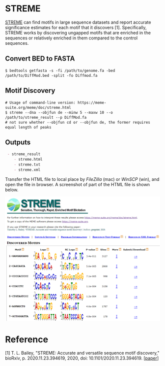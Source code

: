 # STREME

[STREME](https://meme-suite.org/meme/doc/streme.html) can find motifs in large sequence datasets and report accurate significance estimates for each motif that it discovers [1]. Specifically, STREME works by discovering ungapped motifs that are enriched in the sequences or relatively enriched in them compared to the control sequences.



## Convert BED to FASTA

```shell
$ bedtools getfasta -s -fi /path/to/genome.fa -bed /path/to/DiffMod.bed -split -fo Diffmod.fa
```



## Motif Discovery

```shell
# Usage of command-line version: https://meme-suite.org/meme/doc/streme.html
$ streme --dna --objfun de --minw 5 --maxw 10 --o /path/to/streme_result --p DiffMod.fa
# not sure whether --objfun cd or --objfun de, the former requires equal length of peaks
```



## Outputs

```markdown
 - streme_result
 	- streme.html
 	- streme.txt
 	- streme.xml
```

Transfer the HTML file to local place by *FileZilla* (mac) or *WinSCP* (win), and open the file in browser. A screenshot of part of the HTML file is shown below.



![streme_motif_finding](../assets/images/M5/motif.png)



# Reference

[1] T. L. Bailey, "STREME: Accurate and versatile sequence motif discovery," bioRxiv, p. 2020.11.23.394619, 2020, doi: 10.1101/2020.11.23.394619. [[paper](https://www.biorxiv.org/content/10.1101/2020.11.23.394619v1.full)]